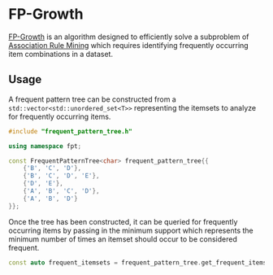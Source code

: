 # FP-Growth

[FP-Growth](https://github.com/matthew-rister/fp_growth/blob/master/fp_growth.pdf) is an algorithm designed to efficiently solve a subproblem of [Association Rule Mining](https://github.com/matthew-rister/fp_growth/blob/master/association_rule_mining.pdf) which requires identifying frequently occurring item combinations in a dataset.

## Usage

A frequent pattern tree can be constructed from a `std::vector<std::unordered_set<T>>` representing the itemsets to analyze for frequently occurring items.

```C++
#include "frequent_pattern_tree.h"

using namespace fpt;

const FrequentPatternTree<char> frequent_pattern_tree{{
    {'B', 'C', 'D'},
    {'B', 'C', 'D', 'E'},
    {'D', 'E'},
    {'A', 'B', 'C', 'D'},
    {'A', 'B', 'D'}
}};
````

Once the tree has been constructed, it can be queried for frequently occurring items by passing in the minimum support which represents the minimum number of times an itemset should occur to be considered frequent.

```C++
const auto frequent_itemsets = frequent_pattern_tree.get_frequent_itemsets(4);
```
